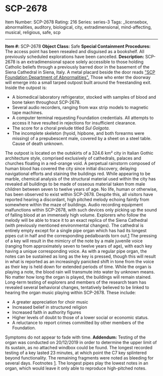 # SCP-2678
Item Number: SCP-2678
Rating: 216
Series: series-3
Tags: _licensebox, abnormalities, auditory, biological, city, extradimensional, mind-affecting, musical, religious, safe, scp

---

**Item #:** SCP-2678
**Object Class:** Safe
**Special Containment Procedures:** The access point has been resealed and disguised as a bookshelf. All previously scheduled explorations have been cancelled.
**Description:** SCP-2678 is an extradimensional space solely accessible to those holding Catholic beliefs through a previously barred door in the basement of the Siena Cathedral in Siena, Italy. A metal placard beside the door reads ["SCP Foundation Department of Abnormalities".](/scp-3790) Those who enter the doorway will emerge into a small tarped outpost built around the freestanding exit. Inside the outpost is:
  * A biomedical laboratory refrigerator, stocked with samples of blood and bone taken throughout SCP-2678.
  * Several audio recorders, ranging from wax strip models to magnetic tape machines.
  * A computer terminal requesting Foundation credentials. All attempts to access it have resulted in rejections for insufficient clearance.
  * The score for a choral prelude titled _Sul Golgota_.
  * The incomplete skeleton (hyoid, hipbone, and both forearms were missing) of a prepubescent male, covered by a sheet on a steel table. Cause of death unknown.

The outpost is located on the outskirts of a 324.6 km² city in Italian Gothic architecture style, comprised exclusively of cathedrals, palaces and churches floating in a red-orange void. A perpetual rainstorm composed of human blood has covered the city since initial discovery, delaying navigational efforts and staining the buildings red. While appearing to be marble, chemical analysis of the structural material used within the city has revealed all buildings to be made of osseous material taken from male children between seven to twelve years of age.
No life, human or otherwise, has been observed to exist within SCP-2678. Despite this, all visitors have reported hearing a discordant, high pitched melody echoing faintly from somewhere within the maze of buildings. Audio recording equipment malfunctions within SCP-2678, with such devices only picking up the sound of falling blood at an immensely high volume.
Explorers who follow the melody will be able to trace it to an exact replica of the Siena Cathedral (with previously mentioned environmental changes). The cathedral is entirely empty except for a single pipe organ which has had its longest pipes cut in half and the corresponding pedalboards torn out.[1](javascript:;)
The pressing of a key will result in the mimicry of the note by a male juvenile voice (ranging from approximately seven to twelve years of age), with each key having a unique corresponding voice. As with a regular pipe organ, the notes can be sustained as long as the key is pressed, though this will result in what is reported as an increasingly panicked shift in tone from the voice as their key is held down for extended periods of time.
While the organ is playing a note, the blood rain will transmute into water by unknown means. No matter how long the organ is played, the buildings will remain stained.
Long-term testing of explorers and members of the research team has revealed several behavioral changes, tentatively believed to be linked to hearing the organ music playing within SCP-2678. These include:
  * A greater appreciation for choir music
  * Increased belief in structured religion
  * Increased faith in authority figures
  * Higher levels of doubt to those of a lower social or economic status.
  * A reluctance to report crimes committed by other members of the Foundation.

Symptoms do not appear to fade with time.
**Addendum:** Testing of the organ was conducted on 20/12/2019 in order to determine the upper limit of its sustain, as no attached windbox could be found.
The longest recorded testing of a key lasted 23 minutes, at which point the C7 key splintered beyond functionality. The remaining fragments were noted as bleeding for several days.
Footnotes
[1](javascript:;). The longest pipes play the lowest notes in an organ, which would leave it only able to reproduce high-pitched notes.